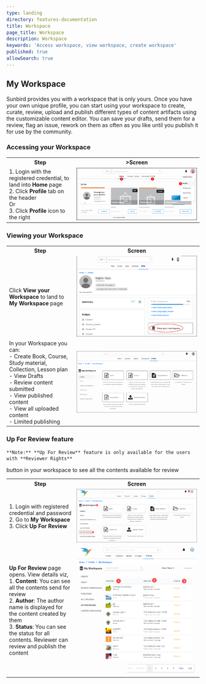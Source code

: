 ```yaml
---
type: landing
directory: features-documentation
title: Workspace
page_title: Workspace
description: Workspace
keywords: 'Access workspace, view workspace, create workspace'
published: true
allowSearch: true
---
```

## My Workspace

Sunbird provides you with a workspace that is only yours. Once you have your own unique profile, you can start using your workspace to create, curate, review, upload and publish different types of  content artifacts using the customizable content editor. You can save your drafts, send them for a review, flag an issue, rework on them as often as you like until you publish it for use by the community.

### Accessing your Workspace

<table>
  <tr>
    <th style="width:35%;">Step</th>
    <th style="width:65%;">>Screen</th>
  </tr>
  <tr>
    <td>1. Login with the registered credential, to land into <b>Home</b> page<br>2. Click <b>Profile</b> tab on the header<br>Or<br>3. Click <b>Profile</b> icon to the right</td>
    <td><img src="pages/features-documentation/images/profileimg1.png"></td>
  </tr>
  </table>

### Viewing your Workspace

<table>
  <tr>
    <th style="width:35%;">Step</th>
    <th style="width:65%;">Screen</th>
  </tr>
  <tr>
    <td>Click <b>View your Workspace</b> to land to <b>My Workspace</b> page</td>
    <td><img src="pages/features-documentation/images/workspace1.png"></td>
  </tr>
  <tr>
    <td>In your Workspace you can: <br>- Create Book, Course, Study material, Collection, Lesson plan <br>- View Drafts <br>- Review content submitted <br>- View published content <br>- View all uploaded content <br>- Limited publishing <br>
    </td>
    <td><img src="pages/features-documentation/images/workspace3.png"></td>
  </tr>
  </table>
  
 ### Up For Review feature
 
 ```
 **Note:** **Up For Review** feature is only available for the users with **Reviewer Rights**
 ```
 <table>
  <tr>
    <th style="width:35%;">Step</th>
    <th style="width:65%;">Screen</th>
  </tr>
  <tr>
    <td>1. Login with registered credential and password <br>2. Go to <b>My Workspace</b> <br>3. Click <b>Up For Review</b></td> button in your workspace to see all the contents available for review</td>
    <td><img src="pages/features-documentation/images/up4review.png"></td>
  </tr>
  <tr>
    <td><b>Up For Review</b> page opens. View details viz, <br>1. <b>Content</b>: You can see all the contents send for review <br>2. <b>Author</b>: The author name is displayed for the content created by them <br>3. <b>Status</b>: You can see the status for all contents. Reviewer can review and publish the content</td>
    <td><img src="pages/features-documentation/images/up4review1.png"></td>
  </tr>
  </table>
